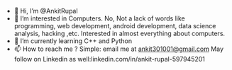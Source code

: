 - 👋 Hi, I’m @AnkitRupal
- 👀 I’m interested in Computers. No, Not a lack of words like programming, web development, android development, data science analysis, hacking ,etc. Interested in almost everything about
computers.
- 🌱 I’m currently learning C++ and Python
- 📫 How to reach me ? Simple: email me at ankit301001@gmail.com May follow on Linkedin as well:linkedin.com/in/ankit-rupal-597945201

<!---
AnkitRupal/AnkitRupal is a ✨ special ✨ repository because its `README.md` (this file) appears on your GitHub profile.
You can click the Preview link to take a look at your changes.
--->

